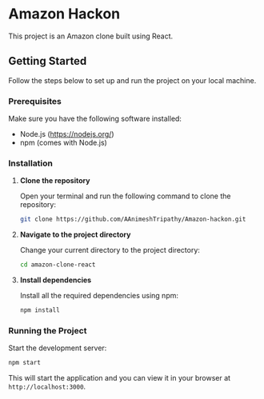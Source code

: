 # Amazon Hackon

This project is an Amazon clone built using React.

## Getting Started

Follow the steps below to set up and run the project on your local machine.

### Prerequisites

Make sure you have the following software installed:

- Node.js (https://nodejs.org/)
- npm (comes with Node.js)

### Installation

1. **Clone the repository**

   Open your terminal and run the following command to clone the repository:

   ```bash
   git clone https://github.com/AAnimeshTripathy/Amazon-hackon.git
   ```

2. **Navigate to the project directory**

   Change your current directory to the project directory:

   ```bash
   cd amazon-clone-react
   ```

3. **Install dependencies**

   Install all the required dependencies using npm:

   ```bash
   npm install
   ```

### Running the Project

Start the development server:

```bash
npm start
```

This will start the application and you can view it in your browser at `http://localhost:3000`.

